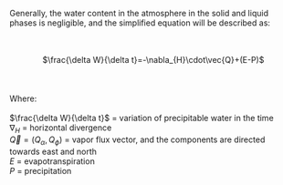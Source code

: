 Generally, the water content in the atmosphere in the solid and liquid phases is negligible, and the simplified equation will be described as:<br><div align="center"><br><br>$\frac{\delta W}{\delta t}=-\nabla_{H}\cdot\vec{Q}+(E-P)$<br><br></div><br><br>Where:<br><br>$\frac{\delta W}{\delta t}$ = variation of precipitable water in the time<br>$\nabla_{H}$ = horizontal divergence<br>$\vec{Q} = (Q_{\alpha},Q_{\phi})$ = vapor flux vector, and the components are directed towards east and north<br>$E$ = evapotranspiration<br>$P$ =  precipitation<br>